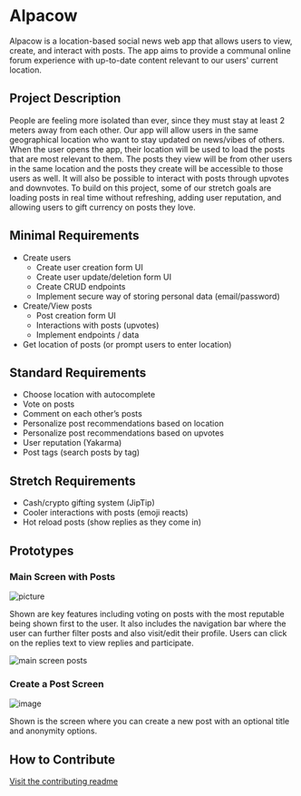# Alpacow

Alpacow is a location-based social news web app that allows users to view, create, and interact with posts. The app aims to provide a communal online forum experience with up-to-date content relevant to our users' current location.

## Project Description

People are feeling more isolated than ever, since they must stay at least 2 meters away from each other. Our app will allow users in the same geographical location who want to stay updated on news/vibes of others. When the user opens the app, their location will be used to load the posts that are most relevant to them. The posts they view will be from other users in the same location and the posts they create will be accessible to those users as well. It will also be possible to interact with posts through upvotes and downvotes. To build on this project, some of our stretch goals are loading posts in real time without refreshing, adding user reputation, and allowing users to gift currency on posts they love.

## Minimal Requirements

- Create users
  - Create user creation form UI
  - Create user update/deletion form UI
  - Create CRUD endpoints
  - Implement secure way of storing personal data (email/password)
- Create/View posts
  - Post creation form UI
  - Interactions with posts (upvotes)
  - Implement endpoints / data
- Get location of posts (or prompt users to enter location)

## Standard Requirements

- Choose location with autocomplete
- Vote on posts
- Comment on each other’s posts
- Personalize post recommendations based on location
- Personalize post recommendations based on upvotes
- User reputation (Yakarma)
- Post tags (search posts by tag)

## Stretch Requirements

- Cash/crypto gifting system (JipTip)
- Cooler interactions with posts (emoji reacts)
- Hot reload posts (show replies as they come in)

## Prototypes

### Main Screen with Posts

![picture](https://github.com/jpfranci/bumble-for-cats/raw/main/prototypes/view1.jpg)

Shown are key features including voting on posts with the most reputable being shown first to the user.
It also includes the navigation bar where the user can further filter posts and also visit/edit their profile.
Users can click on the replies text to view replies and participate.

![main screen posts](https://user-images.githubusercontent.com/43103720/122508610-1698a780-cfb7-11eb-8e9f-a4cfe1a91da0.jpg)

### Create a Post Screen

![image](https://user-images.githubusercontent.com/43103720/122508683-38922a00-cfb7-11eb-8995-ccaf1771df70.png)

Shown is the screen where you can create a new post with an optional title and anonymity options.

## How to Contribute

[Visit the contributing readme](CONTRIBUTING.md)
